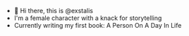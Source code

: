 - 👋 Hi there, this is @exstalis
- I'm a female character with a knack for storytelling
- Currently writing my first book: A Person On A Day In Life

<!---
exstalis/exstalis is a ✨ special ✨ repository because its `README.md` (this file) appears on your GitHub profile.
You can click the Preview link to take a look at your changes.
--->
